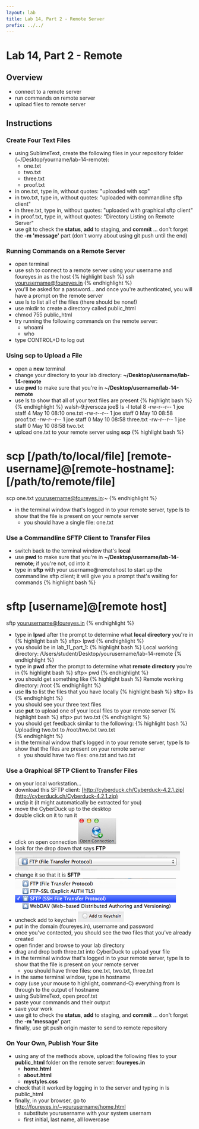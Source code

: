 ```yaml
---
layout: lab
title: Lab 14, Part 2 - Remote Server
prefix: ../../
---
```

# Lab 14, Part 2 - Remote 

## Overview

* connect to a remote server
* run commands on remote server
* upload files to remote server

## Instructions


### Create Four Text Files

* using SublimeText, create the following files in your repository folder (~/Desktop/yourname/lab-14-remote):
	* one.txt
	* two.txt
	* three.txt
	* proof.txt
* in one.txt, type in, without quotes: "uploaded with scp"
* in two.txt, type in, without quotes: "uploaded with commandline sftp client"
* in three.txt, type in, without quotes: "uploaded with graphical sftp client"
* in proof.txt, type in, without quotes: "Directory Listing on Remote Server"
* use git to check the __status__, __add__ to staging, and __commit__ ... don't forget the __-m 'message'__ part (don't worry about using git push until the end)


### Running Commands on a Remote Server

* open terminal
* use ssh to connect to a remote server using your username and foureyes.in as the host
{% highlight bash %}
ssh yourusername@foureyes.in
{% endhighlight %}
* you'll be asked for a password... and once you're authenticated, you will have a prompt on the remote server
* use ls to list all of the files (there should be none!)
* use mkdir to create a directory called public\_html
* chmod 755 public_html
* try running the following commands on the remote server:
	* whoami
	* who
* type CONTROL+D to log out

### Using scp to Upload a File

* open a __new__ terminal
* change your directory to your lab directory: __~/Desktop/username/lab-14-remote__ 
* use __pwd__ to make sure that you're in __~/Desktop/username/lab-14-remote__ 
* use ls to show that all of your text files are present
{% highlight bash %}
{% endhighlight %}
walsh-9:jversoza joe$ ls -l
total 8
-rw-r--r--  1 joe  staff  4 May 10 08:10 one.txt
-rw-r--r--  1 joe  staff  0 May 10 08:58 proof.txt
-rw-r--r--  1 joe  staff  0 May 10 08:58 three.txt
-rw-r--r--  1 joe  staff  0 May 10 08:58 two.txt
* upload one.txt to your remote server using __scp__
{% highlight bash %}
# scp [/path/to/local/file] [remote-username]@[remote-hostname]:[/path/to/remote/file]
scp one.txt yourusername@foureyes.in:~
{% endhighlight %}
* in the terminal window that's logged in to your remote server, type ls to show that the file is present on your remote server
	* you should have a single file: one.txt

### Use a Commandline SFTP Client to Transfer Files

* switch back to the terminal window that's __local__
* use __pwd__ to make sure that you're in __~/Desktop/username/lab-14-remote__; if you're not, cd into it 
* type in __sftp__ with your username@remotehost to start up the commandline sftp client; it will give you a prompt that's waiting for commands
{% highlight bash %}
# sftp [username]@[remote host]
sftp yourusername@foureyes.in
{% endhighlight %}
* type in __lpwd__ after the prompt to determine what __local directory__ you're in
{% highlight bash %}
sftp> lpwd
{% endhighlight %}
* you should be in lab_11_part_1:
{% highlight bash %}
Local working directory: /Users/student/Desktop/yourusername/lab-14-remote
{% endhighlight %}
* type in __pwd__ after the prompt to determine what __remote directory__ you're in
{% highlight bash %}
sftp> pwd
{% endhighlight %}
* you should get something like
{% highlight bash %}
Remote working directory: /root
{% endhighlight %}
* use __lls__ to list the files that you have locally 
{% highlight bash %}
sftp> lls
{% endhighlight %}
* you should see your three text files
* use __put__ to upload one of your local files to your remote server
{% highlight bash %}
sftp> put two.txt
{% endhighlight %}
* you should get feedback similar to the following:
{% highlight bash %}
Uploading two.txt to /root/two.txt
two.txt   
{% endhighlight %}
* in the terminal window that's logged in to your remote server, type ls to show that the files are present on your remote server
	* you should have two files: one.txt and two.txt

### Use a Graphical SFTP Client to Transfer Files

* on your local workstation...
* download this SFTP client: [http://cyberduck.ch/Cyberduck-4.2.1.zip](http://cyberduck.ch/Cyberduck-4.2.1.zip)
* unzip it (it might automatically be extracted for you)
* move the CyberDuck up to the desktop
* double click on it to run it
* click on open connection
![sftp-open.png](../../resources/img/sftp-open.png)
* look for the drop down that says __FTP__
![sftp-ftp.png](../../resources/img/sftp-ftp.png)
* change it so that it is __SFTP__
![sftp-sftp.png](../../resources/img/sftp-sftp.png)
* uncheck add to keychain
![sftp-keychain.png](../../resources/img/sftp-keychain.png)
* put in the domain (foureyes.in), username and password
* once you've contected, you should see the two files that you've already created
* open finder and browse to your lab directory
* drag and drop both three.txt into CyberDuck to upload your file
* in the terminal window that's logged in to your remote server, type ls to show that the file is present on your remote server
	* you should have three files: one.txt, two.txt, three.txt
* in the same terminal window, type in hostname
* copy (use your mouse to highlight, command-C)  everything from ls through to the output of hostname
* using SublimeText, open proof.txt
* paste your commands and their output
* save your work
* use git to check the __status__, __add__ to staging, and __commit__ ... don't forget the __-m 'message'__ part 
* finally, use git push origin master to send to remote repository

### On Your Own, Publish Your Site

* using any of the methods above, upload the following files to your __public_html__ folder on the remote server: __foureyes.in__
	* __home.html__
	* __about.html__
	* __mystyles.css__
* check that it worked by logging in to the server and typing in ls public_html
* finally, in your browser, go to http://foureyes.in/~yourusername/home.html
	* substitute yourusername with your system usernam
	* first initial, last name, all lowercase
